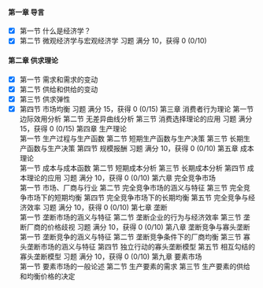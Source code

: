 #### 第一章 导言	
- [x] 第一节 什么是经济学？
- [x] 第二节 微观经济学与宏观经济学
习题 满分 10，获得 0 (0/10)
#### 第二章 供求理论	
- [x] 第一节 需求和需求的变动
- [x] 第二节 供给和供给的变动
- [x] 第三节 供求弹性
- [x] 第四节 市场均衡
习题 满分 15，获得 0 (0/15)
第三章 消费者行为理论	
第一节 边际效用分析
第二节 无差异曲线分析
第三节 消费选择理论的应用
习题 满分 15，获得 0 (0/15)
第四章 生产理论	
第一节 生产过程与生产函数
第二节 短期生产函数与生产决策
第三节 长期生产函数与生产决策
第四节 规模报酬
习题 满分 10，获得 0 (0/10)
第五章 成本理论	
第一节 成本与成本函数
第二节 短期成本分析
第三节 长期成本分析
第四节 成本理论的应用
习题 满分 10，获得 0 (0/10)
第六章 完全竞争市场	
第一节 市场、厂商与行业
第二节 完全竞争市场的涵义与特征
第三节 完全竞争市场下的短期均衡
第四节 完全竞争市场下的长期均衡
第五节 完全竞争与经济效率
习题 满分 10，获得 0 (0/10)
第七章 垄断	
第一节 垄断市场的涵义与特征
第二节 垄断企业的行为与经济效率
第三节 垄断厂商的价格歧视
习题 满分 10，获得 0 (0/10)
第八章 垄断竞争与寡头垄断	
第一节 垄断竞争的涵义与特征
第二节 垄断竞争条件下的厂商均衡
第三节 寡头垄断市场的涵义与特征
第四节 独立行动的寡头垄断模型
第五节 相互勾结的寡头垄断模型
习题 满分 10，获得 0 (0/10)
第九章 要素市场	
第一节 要素市场的一般论述
第二节 生产要素的需求
第三节 生产要素的供给和均衡价格的决定
